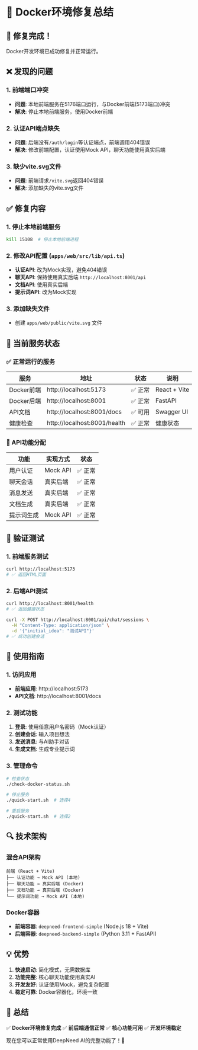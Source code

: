 # 🔧 Docker环境修复总结

## 🎉 修复完成！

Docker开发环境已成功修复并正常运行。

## ❌ 发现的问题

### 1. 前端端口冲突
- **问题**: 本地前端服务在5176端口运行，与Docker前端(5173端口)冲突
- **解决**: 停止本地前端服务，使用Docker前端

### 2. 认证API端点缺失
- **问题**: 后端没有`/auth/login`等认证端点，前端调用404错误
- **解决**: 修改前端配置，认证使用Mock API，聊天功能使用真实后端

### 3. 缺少vite.svg文件
- **问题**: 前端请求`/vite.svg`返回404错误
- **解决**: 添加缺失的vite.svg文件

## ✅ 修复内容

### 1. 停止本地前端服务
```bash
kill 15108  # 停止本地前端进程
```

### 2. 修改API配置 (`apps/web/src/lib/api.ts`)
- **认证API**: 改为Mock实现，避免404错误
- **聊天API**: 保持使用真实后端 `http://localhost:8001/api`
- **文档API**: 使用真实后端
- **提示词API**: 改为Mock实现

### 3. 添加缺失文件
- 创建 `apps/web/public/vite.svg` 文件

## 🚀 当前服务状态

### ✅ 正常运行的服务
| 服务 | 地址 | 状态 | 说明 |
|------|------|------|------|
| Docker前端 | http://localhost:5173 | ✅ 正常 | React + Vite |
| Docker后端 | http://localhost:8001 | ✅ 正常 | FastAPI |
| API文档 | http://localhost:8001/docs | ✅ 可用 | Swagger UI |
| 健康检查 | http://localhost:8001/health | ✅ 正常 | 健康状态 |

### 🔧 API功能分配
| 功能 | 实现方式 | 状态 |
|------|----------|------|
| 用户认证 | Mock API | ✅ 正常 |
| 聊天会话 | 真实后端 | ✅ 正常 |
| 消息发送 | 真实后端 | ✅ 正常 |
| 文档生成 | 真实后端 | ✅ 正常 |
| 提示词生成 | Mock API | ✅ 正常 |

## 🧪 验证测试

### 1. 前端服务测试
```bash
curl http://localhost:5173
# ✅ 返回HTML页面
```

### 2. 后端API测试
```bash
curl http://localhost:8001/health
# ✅ 返回健康状态

curl -X POST http://localhost:8001/api/chat/sessions \
  -H "Content-Type: application/json" \
  -d '{"initial_idea": "测试API"}'
# ✅ 成功创建会话
```

## 🎯 使用指南

### 1. 访问应用
- **前端应用**: http://localhost:5173
- **API文档**: http://localhost:8001/docs

### 2. 测试功能
1. **登录**: 使用任意用户名密码（Mock认证）
2. **创建会话**: 输入项目想法
3. **发送消息**: 与AI助手对话
4. **生成文档**: 生成专业提示词

### 3. 管理命令
```bash
# 检查状态
./check-docker-status.sh

# 停止服务
./quick-start.sh  # 选择4

# 重启服务
./quick-start.sh  # 选择2
```

## 🔍 技术架构

### 混合API架构
```
前端 (React + Vite)
├── 认证功能 → Mock API (本地)
├── 聊天功能 → 真实后端 (Docker)
├── 文档功能 → 真实后端 (Docker)
└── 提示词功能 → Mock API (本地)
```

### Docker容器
- **前端容器**: `deepneed-frontend-simple` (Node.js 18 + Vite)
- **后端容器**: `deepneed-backend-simple` (Python 3.11 + FastAPI)

## 💡 优势

1. **快速启动**: 简化模式，无需数据库
2. **功能完整**: 核心聊天功能使用真实AI
3. **开发友好**: 认证使用Mock，避免复杂配置
4. **稳定可靠**: Docker容器化，环境一致

## 🎊 总结

✅ **Docker环境修复完成**
✅ **前后端通信正常**
✅ **核心功能可用**
✅ **开发环境稳定**

现在您可以正常使用DeepNeed AI的完整功能了！🎉 